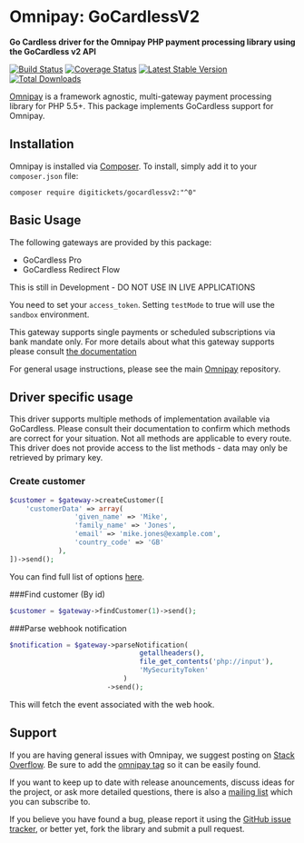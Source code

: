 # Omnipay: GoCardlessV2

**Go Cardless driver for the Omnipay PHP payment processing library using the GoCardless v2 API**

[![Build Status](https://travis-ci.org/digitickets/omnipay-gocardlessv2.png?branch=master)](https://travis-ci.org/digitickets/omnipay-gocardlessv2)
[![Coverage Status](https://coveralls.io/repos/github/digitickets/omnipay-gocardlessv2/badge.svg?branch=master)](https://coveralls.io/github/digitickets/omnipay-gocardlessv2?branch=master)
[![Latest Stable Version](https://poser.pugx.org/digitickets/omnipay-gocardlessv2/version.png)](https://packagist.org/packages/digitickets/omnipay-gocardlessv2)
[![Total Downloads](https://poser.pugx.org/digitickets/omnipay-gocardlessv2/d/total.png)](https://packagist.org/packages/digitickets/omnipay-gocardlessv2)


[Omnipay](https://github.com/thephpleague/omnipay) is a framework agnostic, multi-gateway payment
processing library for PHP 5.5+. This package implements GoCardless support for Omnipay.

## Installation

Omnipay is installed via [Composer](http://getcomposer.org/). To install, simply add it
to your `composer.json` file:

```
composer require digitickets/gocardlessv2:"^0"
```

## Basic Usage

The following gateways are provided by this package:

* GoCardless Pro
* GoCardless Redirect Flow


This is still in Development - DO NOT USE IN LIVE APPLICATIONS 

You need to set your `access_token`. Setting `testMode` to true will use the `sandbox` environment.

This gateway supports single payments or scheduled subscriptions via bank mandate only. For more details about what this gateway supports please consult [the documentation](https://developer.gocardless.com/api-reference/)

For general usage instructions, please see the main [Omnipay](https://github.com/thephpleague/omnipay)
repository.

## Driver specific usage

This driver supports multiple methods of implementation available via GoCardless. Please consult their documentation to confirm which methods are correct for your situation. Not all methods are applicable to every route.
This driver does not provide access to the list methods - data may only be retrieved by primary key.

### Create customer

```php
$customer = $gateway->createCustomer([
    'customerData' => array(
                'given_name' => 'Mike',
                'family_name' => 'Jones',
                'email' => 'mike.jones@example.com',
                'country_code' => 'GB'
            ),
])->send();
```
You can find full list of options [here](https://developer.gocardless.com/api-reference/#customers-create-a-customer).

###Find customer (By id)

```php
$customer = $gateway->findCustomer(1)->send();
```


###Parse webhook notification

```php
$notification = $gateway->parseNotification(
                                getallheaders(),
                                file_get_contents('php://input'), 
                                'MySecurityToken'
                            )
                        ->send();
```
This will fetch the event associated with the web hook.

## Support

If you are having general issues with Omnipay, we suggest posting on
[Stack Overflow](http://stackoverflow.com/). Be sure to add the
[omnipay tag](http://stackoverflow.com/questions/tagged/omnipay) so it can be easily found.

If you want to keep up to date with release anouncements, discuss ideas for the project,
or ask more detailed questions, there is also a [mailing list](https://groups.google.com/forum/#!forum/omnipay) which
you can subscribe to.

If you believe you have found a bug, please report it using the [GitHub issue tracker](https://github.com/digitickets/omnipay-gocardlessv2e/issues),
or better yet, fork the library and submit a pull request.
